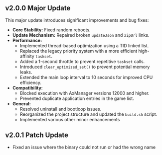 ## v2.0.0 Major Update

This major update introduces significant improvements and bug fixes:

- **Core Stability:** Fixed random reboots.
- **Update Mechanism:** Repaired broken `updateJson` and `zipUrl` links.
- **Performance:**
    - Implemented thread-based optimization using a TID linked list.
    - Replaced the legacy priority system with a more efficient high-affinity `taskset`.
    - Added a 1-second throttle to prevent repetitive `taskset` calls.
    - Introduced `clear_optimized_set()` to prevent potential memory leaks.
    - Extended the main loop interval to 10 seconds for improved CPU efficiency.
- **Compatibility:**
    - Blocked execution with AxManager versions 12000 and higher.
    - Prevented duplicate application entries in the game list.
- **General:**
    - Resolved uninstall and bootloop issues.
    - Reorganized the project structure and updated the `build.sh` script.
    - Implemented various other minor enhancements

## v2.0.1 Patch Update

- Fixed an issue where the binary could not run or had the wrong name
